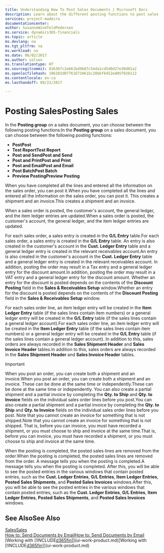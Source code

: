 ```yaml
---
title: Understanding How To Post Sales Documents | Microsoft Docs
description: Learn about the different posting functions to post sales documents.
services: project-madeira
documentationcenter: 
author: SusanneWindfeldPedersen
ms.service: dynamics365-financials
ms.topic: article
ms.devlang: na
ms.tgt_pltfrm: na
ms.workload: na
ms.date: 06/02/2017
ms.author: solsen
ms.translationtype: HT
ms.sourcegitcommit: 81636fc2e661bd9b07c54da1cd5d0d27e30d01a2
ms.openlocfilehash: 106102d07761673461bc28bbf6452ed05f926112
ms.contentlocale: en-ca
ms.lasthandoff: 09/22/2017

---
```

# <a name="posting-sales"></a><span data-ttu-id="1b3fc-103">Posting Sales</span><span class="sxs-lookup"><span data-stu-id="1b3fc-103">Posting Sales</span></span>
<span data-ttu-id="1b3fc-104">In the **Posting group** on a sales document, you can choose between the following posting functions:</span><span class="sxs-lookup"><span data-stu-id="1b3fc-104">In the **Posting group** on a sales document, you can choose between the following posting functions:</span></span>

* <span data-ttu-id="1b3fc-105">**Post**</span><span class="sxs-lookup"><span data-stu-id="1b3fc-105">**Post**</span></span>
* <span data-ttu-id="1b3fc-106">**Test Report**</span><span class="sxs-lookup"><span data-stu-id="1b3fc-106">**Test Report**</span></span>
* <span data-ttu-id="1b3fc-107">**Post and Send**</span><span class="sxs-lookup"><span data-stu-id="1b3fc-107">**Post and Send**</span></span>
* <span data-ttu-id="1b3fc-108">**Post and Print**</span><span class="sxs-lookup"><span data-stu-id="1b3fc-108">**Post and Print**</span></span>
* <span data-ttu-id="1b3fc-109">**Post and Email**</span><span class="sxs-lookup"><span data-stu-id="1b3fc-109">**Post and Email**</span></span>
* <span data-ttu-id="1b3fc-110">**Post Batch**</span><span class="sxs-lookup"><span data-stu-id="1b3fc-110">**Post Batch**</span></span>
* <span data-ttu-id="1b3fc-111">**Preview Posting**</span><span class="sxs-lookup"><span data-stu-id="1b3fc-111">**Preview Posting**</span></span>

<span data-ttu-id="1b3fc-112">When you have completed all the lines and entered all the information on the sales order, you can post it.</span><span class="sxs-lookup"><span data-stu-id="1b3fc-112">When you have completed all the lines and entered all the information on the sales order, you can post it.</span></span> <span data-ttu-id="1b3fc-113">This creates a shipment and an invoice.</span><span class="sxs-lookup"><span data-stu-id="1b3fc-113">This creates a shipment and an invoice.</span></span>

<span data-ttu-id="1b3fc-114">When a sales order is posted, the customer's account, the general ledger, and the item ledger entries are updated.</span><span class="sxs-lookup"><span data-stu-id="1b3fc-114">When a sales order is posted, the customer's account, the general ledger, and the item ledger entries are updated.</span></span>

<span data-ttu-id="1b3fc-115">For each sales order, a sales entry is created in the **G/L Entry** table.</span><span class="sxs-lookup"><span data-stu-id="1b3fc-115">For each sales order, a sales entry is created in the **G/L Entry** table.</span></span> <span data-ttu-id="1b3fc-116">An entry is also created in the customer's account in the **Cust. Ledger Entry** table and a general ledger entry is created in the relevant receivables account.</span><span class="sxs-lookup"><span data-stu-id="1b3fc-116">An entry is also created in the customer's account in the **Cust. Ledger Entry** table and a general ledger entry is created in the relevant receivables account.</span></span> <span data-ttu-id="1b3fc-117">In addition, posting the order may result in a Tax entry and a general ledger entry for the discount amount.</span><span class="sxs-lookup"><span data-stu-id="1b3fc-117">In addition, posting the order may result in a VAT entry and a general ledger entry for the discount amount.</span></span> <span data-ttu-id="1b3fc-118">Whether an entry for the discount is posted depends on the contents of the **Discount Posting** field in the **Sales & Receivables Setup** window.</span><span class="sxs-lookup"><span data-stu-id="1b3fc-118">Whether an entry for the discount is posted depends on the contents of the **Discount Posting** field in the **Sales & Receivables Setup** window.</span></span>

<span data-ttu-id="1b3fc-119">For each sales order line, an item ledger entry will be created in the **Item Ledger Entry** table (if the sales lines contain item numbers) or a general ledger entry will be created in the **G/L Entry** table (if the sales lines contain a general ledger account).</span><span class="sxs-lookup"><span data-stu-id="1b3fc-119">For each sales order line, an item ledger entry will be created in the **Item Ledger Entry** table (if the sales lines contain item numbers) or a general ledger entry will be created in the **G/L Entry** table (if the sales lines contain a general ledger account).</span></span> <span data-ttu-id="1b3fc-120">In addition to this, sales orders are always recorded in the **Sales Shipment Header** and **Sales Invoice Header** tables.</span><span class="sxs-lookup"><span data-stu-id="1b3fc-120">In addition to this, sales orders are always recorded in the **Sales Shipment Header** and **Sales Invoice Header** tables.</span></span>

> [!IMPORTANT]  
>   <span data-ttu-id="1b3fc-121">When you post an order, you can create both a shipment and an invoice.</span><span class="sxs-lookup"><span data-stu-id="1b3fc-121">When you post an order, you can create both a shipment and an invoice.</span></span> <span data-ttu-id="1b3fc-122">These can be done at the same time or independently.</span><span class="sxs-lookup"><span data-stu-id="1b3fc-122">These can be done at the same time or independently.</span></span> <span data-ttu-id="1b3fc-123">You can also create a partial shipment and a partial invoice by completing the **Qty. to Ship** and **Qty. to Invoice** fields on the individual sales order lines before you post.</span><span class="sxs-lookup"><span data-stu-id="1b3fc-123">You can also create a partial shipment and a partial invoice by completing the **Qty. to Ship** and **Qty. to Invoice** fields on the individual sales order lines before you post.</span></span> <span data-ttu-id="1b3fc-124">Note that you cannot create an invoice for something that is not shipped.</span><span class="sxs-lookup"><span data-stu-id="1b3fc-124">Note that you cannot create an invoice for something that is not shipped.</span></span> <span data-ttu-id="1b3fc-125">That is, before you can invoice, you must have recorded a shipment, or you must choose to ship and invoice at the same time.</span><span class="sxs-lookup"><span data-stu-id="1b3fc-125">That is, before you can invoice, you must have recorded a shipment, or you must choose to ship and invoice at the same time.</span></span>

<span data-ttu-id="1b3fc-126">When the posting is completed, the posted sales lines are removed from the order.</span><span class="sxs-lookup"><span data-stu-id="1b3fc-126">When the posting is completed, the posted sales lines are removed from the order.</span></span> <span data-ttu-id="1b3fc-127">A message tells you when the posting is completed.</span><span class="sxs-lookup"><span data-stu-id="1b3fc-127">A message tells you when the posting is completed.</span></span> <span data-ttu-id="1b3fc-128">After this, you will be able to see the posted entries in the various windows that contain posted entries, such as the **Cust. Ledger Entries**, **G/L Entries**, **Item Ledger Entries**, **Posted Sales Shipments**, and **Posted Sales Invoices** windows.</span><span class="sxs-lookup"><span data-stu-id="1b3fc-128">After this, you will be able to see the posted entries in the various windows that contain posted entries, such as the **Cust. Ledger Entries**, **G/L Entries**, **Item Ledger Entries**, **Posted Sales Shipments**, and **Posted Sales Invoices** windows.</span></span>

## <a name="see-also"></a><span data-ttu-id="1b3fc-129">See Also</span><span class="sxs-lookup"><span data-stu-id="1b3fc-129">See Also</span></span>
[<span data-ttu-id="1b3fc-130">Sales</span><span class="sxs-lookup"><span data-stu-id="1b3fc-130">Sales</span></span>](sales-manage-sales.md)  
[<span data-ttu-id="1b3fc-131">How to: Send Documents by Email</span><span class="sxs-lookup"><span data-stu-id="1b3fc-131">How to: Send Documents by Email</span></span>](ui-how-send-documents-email.md)  
<span data-ttu-id="1b3fc-132">[Working with [!INCLUDE[d365fin](includes/d365fin_md.md)]](ui-work-product.md)</span><span class="sxs-lookup"><span data-stu-id="1b3fc-132">[Working with [!INCLUDE[d365fin](includes/d365fin_md.md)]](ui-work-product.md)</span></span>


